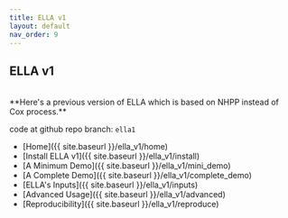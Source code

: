 ```yaml
---
title: ELLA v1
layout: default
nav_order: 9
---
```


## ELLA v1

<br>
**Here's a previous version of ELLA which is based on NHPP instead of Cox process.**
<br>

code at github repo branch: `ella1`

- [Home]({{ site.baseurl }}/ella_v1/home)
- [Install ELLA v1]({{ site.baseurl }}/ella_v1/install)
- [A Minimum Demo]({{ site.baseurl }}/ella_v1/mini_demo)
- [A Complete Demo]({{ site.baseurl }}/ella_v1/complete_demo)
- [ELLA's Inputs]({{ site.baseurl }}/ella_v1/inputs)
- [Advanced Usage]({{ site.baseurl }}/ella_v1/advanced)
- [Reproducibility]({{ site.baseurl }}/ella_v1/reproduce)
